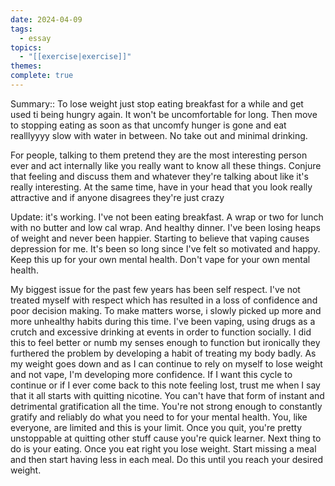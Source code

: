 ```yaml
---
date: 2024-04-09
tags:
  - essay
topics:
  - "[[exercise|exercise]]"
themes: 
complete: true
---
```

Summary::
To lose weight just stop eating breakfast for a while and get used ti being hungry again. It won't be uncomfortable for long. Then move to stopping eating as soon as that uncomfy hunger is gone and eat realllyyyy slow with water in between. No take out and minimal drinking. 

For people, talking to them pretend they are the most interesting person ever and act internally like you really want to know all these things. Conjure that feeling and discuss them and whatever they're talking about like it's really interesting. At the same time, have in your head that you look really attractive and if anyone disagrees they're just crazy

Update: it's working. I've not been eating breakfast. A wrap or two for lunch with no butter and low cal wrap. And healthy dinner. I've been losing heaps of weight and never been happier. Starting to believe that vaping causes depression for me. It's been so long since I've felt so motivated and happy. Keep this up for your own mental health. Don't vape for your own mental health.

My biggest issue for the past few years has been self respect. I've not treated myself with respect which has resulted in a loss of confidence and poor decision making. To make matters worse, i slowly picked up more and more unhealthy habits during this time. I've been vaping, using drugs as a crutch and excessive drinking at events in order to function socially. I did this to feel better or numb my senses enough to function but ironically they furthered the problem by developing a habit of treating my body badly. As my weight goes down and as I can continue to rely on myself to lose weight and not vape, I'm developing more confidence. If I want this cycle to continue or if I ever come back to this note feeling lost, trust me when I say that it all starts with quitting nicotine. You can't have that form of instant and detrimental gratification all the time. You're not strong enough to constantly gratify and reliably do what you need to for your mental health. You, like everyone, are limited and this is your limit. Once you quit, you're pretty unstoppable at quitting other stuff cause you're quick learner. Next thing to do is your eating. Once you eat right you lose weight. Start missing a meal and then start having less in each meal. Do this until you reach your desired weight.